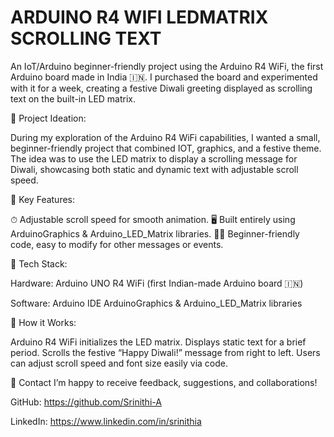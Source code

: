 # ARDUINO R4 WIFI LEDMATRIX SCROLLING TEXT

An IoT/Arduino beginner-friendly project using the Arduino R4 WiFi, the first Arduino board made in India 🇮🇳. I purchased the board and experimented with it for a week, creating a festive Diwali greeting displayed as scrolling text on the built-in LED matrix.

📌 Project Ideation:

During my exploration of the Arduino R4 WiFi capabilities, I wanted a small, beginner-friendly project that combined IOT, graphics, and a festive theme. The idea was to use the LED matrix to display a scrolling message for Diwali, showcasing both static and dynamic text with adjustable scroll speed.

📌 Key Features:

⏱ Adjustable scroll speed for smooth animation.
🖥 Built entirely using ArduinoGraphics & Arduino_LED_Matrix libraries.
🧑‍💻 Beginner-friendly code, easy to modify for other messages or events.

📌 Tech Stack:

Hardware:
Arduino UNO R4 WiFi (first Indian-made Arduino board 🇮🇳)

Software:
Arduino IDE
ArduinoGraphics & Arduino_LED_Matrix libraries

📌 How it Works:

Arduino R4 WiFi initializes the LED matrix.
Displays static text for a brief period.
Scrolls the festive “Happy Diwali!” message from right to left.
Users can adjust scroll speed and font size easily via code.

📌 Contact
I’m happy to receive feedback, suggestions, and collaborations!

GitHub: https://github.com/Srinithi-A

LinkedIn: https://www.linkedin.com/in/srinithia
